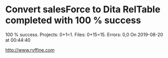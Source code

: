 # Convert salesForce to Dita RelTable completed with 100 % success

100 % success. Projects: 0+1=1.  Files: 0+15=15. Errors: 0,0  On 2019-08-20 at 00:44:40





http://www.ryffine.com
